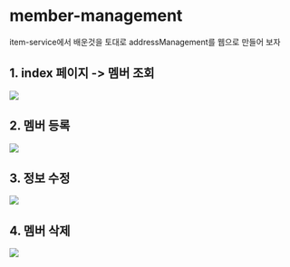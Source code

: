 # member-management
item-service에서 배운것을 토대로 addressManagement를 웹으로 만들어 보자

## 1. index 페이지 -> 멤버 조회

<img src="https://user-images.githubusercontent.com/123939272/227438839-f089bfb7-96e8-4482-a220-8f850f195127.gif"/>

## 2. 멤버 등록

<img src="https://user-images.githubusercontent.com/123939272/227440229-8e854a37-ceb1-48f2-b11f-987180640871.gif"/>

## 3. 정보 수정

<img src="https://user-images.githubusercontent.com/123939272/227440188-e854ad1a-7047-42ae-be57-5b2575a43ba8.gif"/>

## 4. 멤버 삭제

<img src="https://user-images.githubusercontent.com/123939272/227440267-0290c677-e2ef-4bc1-b1e5-5605502b7a13.gif"/>
